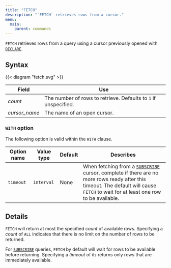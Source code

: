 ```yaml
---
title: "FETCH"
description: "`FETCH` retrieves rows from a cursor."
menu:
  main:
    parent: commands
---
```


`FETCH` retrieves rows from a query using a cursor previously opened with [`DECLARE`](/sql/declare).

## Syntax

{{< diagram "fetch.svg" >}}

Field | Use
------|-----
_count_ | The number of rows to retrieve. Defaults to `1` if unspecified.
_cursor&lowbar;name_ | The name of an open cursor.

### `WITH` option

The following option is valid within the `WITH` clause.

Option name | Value type | Default | Describes
------------|------------|---------|----------
`timeout`   | `interval` | None    | When fetching from a [`SUBSCRIBE`](/sql/subscribe) cursor, complete if there are no more rows ready after this timeout. The default will cause `FETCH` to wait for at least one row to be available.

## Details

`FETCH` will return at most the specified _count_ of available rows. Specifying a _count_ of `ALL` indicates that there is no limit on the number of
rows to be returned.

For [`SUBSCRIBE`](/sql/subscribe) queries, `FETCH` by default will wait for rows to be available before returning.
Specifying a _timeout_ of `0s` returns only rows that are immediately available.
